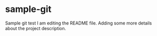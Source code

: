 # sample-git
Sample git test
I am editing the README file. Adding some more details about the project description.
